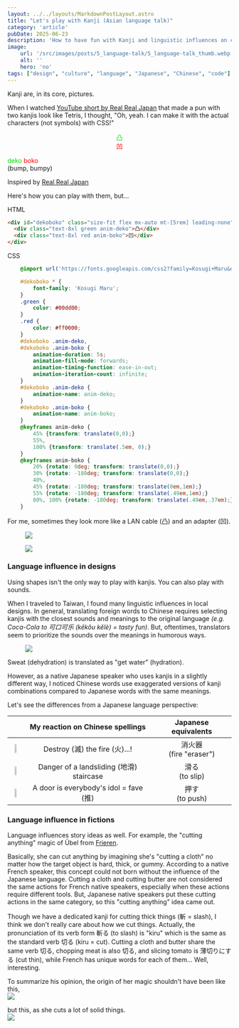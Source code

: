 ```yaml
---
layout: ../../layouts/MarkdownPostLayout.astro
title: "Let's play with Kanji (Asian language talk)"
category: 'article'
pubDate: 2025-06-23
description: 'How to have fun with Kanji and linguistic influences on contents.'
image:
    url: '/src/images/posts/5_language-talk/5_language-talk_thumb.webp'
    alt: ''
    hero: 'no'
tags: ["design", "culture", "language", "Japanese", "Chinese", "code"]
---
```



Kanji are, in its core, pictures. 

When I watched <a href="https://www.youtube.com/watch?v=JOvbeeFLZ2M" target="_blank">YouTube short by Real Real Japan</a> that made a pun with two kanjis look like Tetris, I thought, "Oh, yeah. I can make it with the actual characters (not symbols) with CSS!"

<div id="dekoboko" class="size-fit flex mx-auto mt-[5rem] leading-none" style="text-align: center;">
  <div class="text-8xl green anim-deko">凸</div>
  <div class="text-8xl red anim-boko">凹</div>
</div>
<p class="text-center font-bold pb-1"><span class="green">deko</span> <span class="red">boko</span><br><span class="text-sm">(bump, bumpy)</span></p>
<p class="text-center text-sm">Inspired by <a href="https://www.youtube.com/watch?v=JOvbeeFLZ2M" target="_blank">Real Real Japan</a></p>


<div class="flex-wrap pb-4 mb-7">
Here's how you can play with them, but... 
<div class="flex flex-col max-h-64">
<p class="mt-4 pb-0">HTML</p>

``` html
<div id="dekoboko" class="size-fit flex mx-auto mt-[5rem] leading-none" style="text-align: center;">
  <div class="text-8xl green anim-deko">凸</div>
  <div class="text-8xl red anim-boko">凹</div>
</div>
```

</div>
<div class="flex flex-col max-h-64">

<p class="mt-4 pb-0">CSS</p>

``` css
    @import url('https://fonts.googleapis.com/css2?family=Kosugi+Maru&display=swap&text=凸凹');

    #dekoboko * {
        font-family: 'Kosugi Maru';
    }
    .green {
        color: #00dd00;
    }
    .red {
        color: #ff0000;
    }
    #dekoboko .anim-deko,
    #dekoboko .anim-boko {
        animation-duration: 5s;
        animation-fill-mode: forwards;
        animation-timing-function: ease-in-out;
        animation-iteration-count: infinite;
    }
    #dekoboko .anim-deko {
        animation-name: anim-deko;
    }
    #dekoboko .anim-boko {
        animation-name: anim-boko;
    }
    @keyframes anim-deko {
        45% {transform: translate(0,0);}
        55%, 
        100% {transform: translate(.5em, 0);}
    }
    @keyframes anim-boko {
        20% {rotate: 0deg; transform: translate(0,0);}
        30% {rotate: -180deg; transform: translate(0,0);}
        40%, 
        45% {rotate: -180deg; transform: translate(0em,1em);}
        55% {rotate: -180deg; transform: translate(.49em,1em);}
        80%, 100% {rotate: -180deg; transform: translate(.49em,.37em);}
    }
```
</div>
</div>

For me, sometimes they look more like a LAN cable (凸) and an adapter (凹).
<div class="flex-wrap md:flex max-w-full gap-6 items-center">

<figure class="flex-col">

![](/src/images/posts/5_language-talk/5_dekoboko_lan.gif)

</figure>
<figure class="flex-col w-[180px]">

![](/src/images/posts/5_language-talk/5_lan-adapter.webp)

</figure>
</div>


### Language influence in designs

Using shapes isn't the only way to play with kanjis. You can also play with sounds. 

When I traveled to Taiwan, I found many linguistic influences in local designs. In general, translating foreign words to Chinese requires selecting kanjis with the closest sounds and meanings to the original language *(e.g. Coca-Cola to <span lang="zh">可口可乐</span> (kěkǒu kělè) = tasty fun)*. But, oftentimes, translators seem to prioritize the sounds over the meanings in humorous ways.

<figure class="w-[240px]">

![](/src/images/posts/5_language-talk/5_pocari-sweat.webp)

</figure>


<p class="-mt-4 text-sm">Sweat (dehydration) is translated as "get water" (hydration).</p>

However, as a native Japanese speaker who uses kanjis in a slightly different way, I noticed Chinese words use exaggerated versions of kanji combinations compared to Japanese words with the same meanings.


Let's see the differences from a Japanese language perspective: 

|  | My reaction on Chinese spellings | Japanese equivalents |
| :-: | :-: | :-: |
| ![](/src/images/posts/5_language-talk/5_fire-extinguisher.webp) | Destroy (<span class="text-sm" lang="zh-cmn-Hant">滅</span>) the fire (<span class="text-sm" lang="zh-cmn-Hant">火</span>)...!<br> | 消火器<br><span class="text-sm">(fire "eraser")</span> |
| ![](/src/images/posts/5_language-talk/5_slip.webp) | Danger of a landsliding (<span lang="zh-cmn-Hant">地滑</span>) staircase | 滑る<br><span class="text-sm">(to slip)</span> |
| ![](/src/images/posts/5_language-talk/5_push.webp) | A door is everybody's idol = fave (<span lang="zh-cmn-Hant">推</span>) | 押す<br><span class="text-sm">(to push)</span> |


### Language influence in fictions

Language influences story ideas as well. 
For example, the "cutting anything" magic of Übel from <a href="https://www.imdb.com/title/tt22248376/" target="_blank">Frieren</a>.

Basically, she can cut anything by imagining she's "cutting a cloth" no matter how the target object is hard, thick, or gummy. According to a native French speaker, this concept could not born without the influence of the Japanese language. Cutting a cloth and cutting butter are not considered the same actions for French native speakers, especially when these actions require different tools. But, Japanese native speakers put these cutting actions in the same category, so this "cutting anything" idea came out.  

Though we have a dedicated kanji for cutting thick things (斬 = slash), I think we don't really care about how we cut things. Actually, the pronunciation of its verb form 斬る (to slash) is "kiru" which is the same as the standard verb 切る (kiru = cut). Cutting a cloth and butter share the same verb 切る, chopping meat is also 切る, and slicing tomato is 薄切りにする (cut thin), while French has unique words for each of them<span lang="en-us">...</span> Well, interesting.

To summarize his opinion, the origin of her magic shouldn't have been like this,  
![](/src/images/posts/5_language-talk/5_ubel_sewing.webp)

but this, as she cuts a lot of solid things.  
![](/src/images/posts/5_language-talk/5_ubel_butter.webp)


<style>
    @import url('https://fonts.googleapis.com/css2?family=Kosugi+Maru&display=swap&text=凸凹');

    #dekoboko * {
        font-family: 'Kosugi Maru';
    }
    .green {
        color:#00dd00;
    }
    .red {
        color: #ff0000;
    }
    #dekoboko .anim-deko,
    #dekoboko .anim-boko {
        animation-duration: 5s;
        animation-fill-mode: forwards;
        animation-timing-function: ease-in-out;
        animation-iteration-count: infinite;
    }
    #dekoboko .anim-deko {
        animation-name: anim-deko;
    }
    #dekoboko .anim-boko {
        animation-name: anim-boko;
    }
    @keyframes anim-deko {
        45% {transform: translate(0,0);}
        55%, 
        100% {transform: translate(.5em, 0);}
    }
    @keyframes anim-boko {
        20% {rotate: 0deg; transform: translate(0,0);}
        30% {rotate: -180deg; transform: translate(0,0);}
        40%, 
        45% {rotate: -180deg; transform: translate(0em,1em);}
        55% {rotate: -180deg; transform: translate(.49em,1em);}
        80%, 100% {rotate: -180deg; transform: translate(.49em,.37em);}
    }

    td img {
        width: calc(100% - 1em);
        max-width: 15rem;
    }
</style>